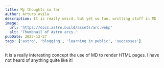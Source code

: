 ```yaml
---
title: My thoughts so far
author: Arturo Avila
description: It is really weird, but yet so fun, writting stuff in MD
image:
  url: 'https://docs.astro.build/assets/arc.webp'
  alt: 'Thumbnail of Astro arcs.'
pubDate: 2023-12-27
tags: ['astro', 'blogging', 'learning in public', 'successes']
---
```


It is a really interesting concept the use of MD to render HTML pages. I have not heard of anything quite like it!
